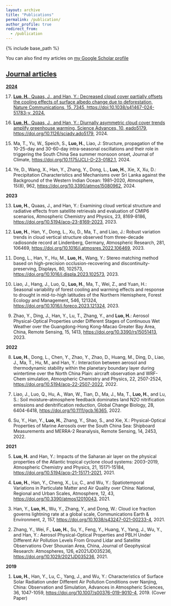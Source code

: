 ```yaml
---
layout: archive
title: "Publications"
permalink: /publication/
author_profile: true
redirect_from:
  - /publication
---
```


{% include base_path %}

You can also find my articles on <a href="{{https://scholar.google.com/citations?user=_mGQ8WoAAAAJ&hl=en}}">my Google Scholar profile



Journal articles
------

**2024**

17. **Luo, H.**, Quaas, J., and Han, Y.: Decreased cloud cover partially offsets the cooling effects of surface albedo change due to deforestation, Nature Communications, 15, 7345, https://doi:10.1038/s41467-024-51783-y, 2024.
<!-- -->
16. **Luo, H.**, Quaas, J., and Han, Y.: Diurnally asymmetric cloud cover trends amplify greenhouse warming, Science Advances, 10, eado5179, https://doi.org/10.1126/sciadv.ado5179, 2024.
<!-- -->
15. Ma, T., Yu, W., Speich, S., **Luo, H.**, Liao, J: Structure, propagation of the 10-25-day and 30-60-day intra-seasonal oscillations and their role in triggering the South China Sea summer monsoon onset, Journal of Climate, https://doi.org/10.1175/JCLI-D-23-0182.1, 2024.
<!-- -->
14. Ye, D., Wang, X., Han, Y., Zhang, Y., Dong, L., **Luo, H.**, Xie, X, Xu, D.: Precipitation Characteristics and Mechanisms over Sri Lanka against the Background of the Western Indian Ocean: 1981–2020, Atmosphere, 15(8), 962, https://doi.org/10.3390/atmos15080962, 2024.
<!-- -->
**2023**

13. **Luo, H.**, Quaas, J., and Han, Y.: Examining cloud vertical structure and radiative effects from satellite retrievals and evaluation of CMIP6 scenarios, Atmospheric Chemistry and Physics, 23, 8169-8186, https://doi.org/10.5194/acp-23-8169-2023, 2023.  
<!-- -->
12. **Luo, H.**, Han, Y., Dong, L., Xu, D., Ma, T., and Liao, J.: Robust variation trends in cloud vertical structure observed from three-decade radiosonde record at Lindenberg, Germany, Atmospheric Research, 281, 106469, https://doi.org/10.1016/j.atmosres.2022.106469, 2023.  
<!-- -->
11. Dong, L., Han, Y., Hu, M., **Luo, H.**, Wang, Y.: Stereo matching method based on high-precision occlusion-recovering and discontinuity-preserving, Displays, 80, 102573, https://doi.org/10.1016/j.displa.2023.102573, 2023.  
<!-- -->
10. Liao, J., Hang, J., Luo, Q., **Luo, H.**, Ma, T., Wei, Z., and Yuan, H.: Seasonal variability of forest cooling and warming effects and response to drought in mid-to-high latitudes of the Northern Hemisphere, Forest Ecology and Management, 546, 121324, https://doi.org/10.1016/j.foreco.2023.121324, 2023.  
<!-- -->
9. Zhao, Y., Ding, J., Han, Y., Lu, T., Zhang, Y., and **Luo, H.**: Aerosol Physical-Optical Properties under Different Stages of Continuous Wet Weather over the Guangdong-Hong Kong-Macao Greater Bay Area, China, Remote Sensing, 15, 1413, https://doi.org/10.3390/rs15051413, 2023.  
<!-- -->
**2022**

8. **Luo, H.**, Dong, L., Chen, Y., Zhao, Y., Zhao, D., Huang, M., Ding, D., Liao, J., Ma, T., Hu, M., and Han, Y.: Interaction between aerosol and thermodynamic stability within the planetary boundary layer during wintertime over the North China Plain: aircraft observation and WRF-Chem simulation, Atmospheric Chemistry and Physics, 22, 2507-2524, https://doi.org/10.5194/acp-22-2507-2022, 2022.  
<!-- -->
7. Liao, J., Luo, Q., Hu, A., Wan, W., Tian, D., Ma, J., Ma, T., **Luo, H.**, and Lu, S.: Soil moisture–atmosphere feedback dominates land N2O nitrification emissions and denitrification reduction, Global Change Biology, 28, 6404-6418, https://doi.org/10.1111/gcb.16365, 2022.  
<!-- -->
6. Su, Y., Han, Y., **Luo, H.**, Zhang, Y., Shao, S., and Xie, X.: Physical-Optical Properties of Marine Aerosols over the South China Sea: Shipboard Measurements and MERRA-2 Reanalysis, Remote Sensing, 14, 2453, 2022.  
<!-- -->
**2021**

5. **Luo, H.** and Han, Y.: Impacts of the Saharan air layer on the physical properties of the Atlantic tropical cyclone cloud systems: 2003–2019, Atmospheric Chemistry and Physics, 21, 15171-15184, https://doi.org/10.5194/acp-21-15171-2021, 2021.   
<!-- -->
4. **Luo, H.**, Han, Y., Cheng, X., Lu, C., and Wu, Y.: Spatiotemporal Variations in Particulate Matter and Air Quality over China: National, Regional and Urban Scales, Atmosphere, 12, 43, https://doi.org/10.3390/atmos12010043, 2021.  
<!-- -->
3. Han, Y., **Luo, H.**, Wu, Y., Zhang, Y., and Dong, W.: Cloud ice fraction governs lightning rate at a global scale, Communications Earth & Environment, 2, 157, https://doi.org/10.1038/s43247-021-00233-4, 2021.  
<!-- -->
2. Zhang, Y., Wei, F., **Luo, H.**, Su, Y., Feng, Y., Huang, Y., Yang, J., Wu, Y., and Han, Y.: Aerosol Physical-Optical Properties and PBLH Under Different Air Pollution Levels From Ground Lidar and Satellite Observations Over Shouxian Area, China, Journal of Geophysical Research: Atmospheres, 126, e2021JD035236, https://doi.org/10.1029/2021JD035236, 2021.
<!-- -->
**2019**

1. **Luo, H.**, Han, Y., Lu, C., Yang, J., and Wu, Y.: Characteristics of Surface Solar Radiation under Different Air Pollution Conditions over Nanjing, China: Observation and Simulation, Advances in Atmospheric Sciences, 36, 1047-1059, https://doi.org/10.1007/s00376-019-9010-4, 2019. (Cover Paper)
<!-- -->
